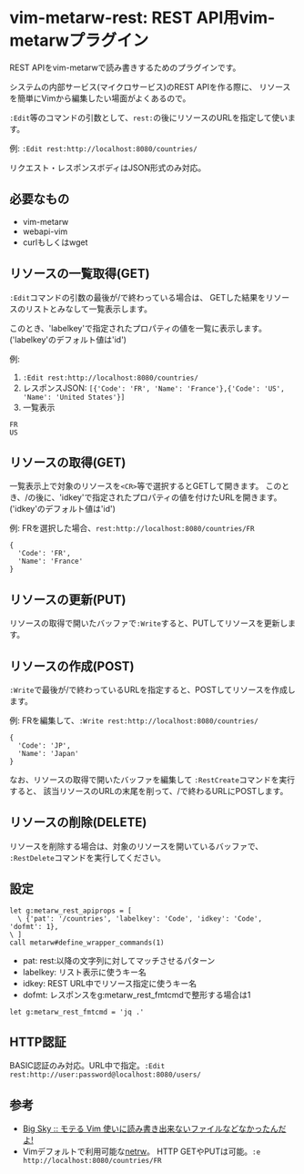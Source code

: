 # vim-metarw-rest: REST API用vim-metarwプラグイン

REST APIをvim-metarwで読み書きするためのプラグインです。

システムの内部サービス(マイクロサービス)のREST APIを作る際に、
リソースを簡単にVimから編集したい場面がよくあるので。

`:Edit`等のコマンドの引数として、`rest:`の後にリソースのURLを指定して使います。

例: `:Edit rest:http://localhost:8080/countries/`

リクエスト・レスポンスボディはJSON形式のみ対応。

## 必要なもの

* vim-metarw
* webapi-vim
* curlもしくはwget

## リソースの一覧取得(GET)
`:Edit`コマンドの引数の最後が/で終わっている場合は、
GETした結果をリソースのリストとみなして一覧表示します。

このとき、'labelkey'で指定されたプロパティの値を一覧に表示します。
('labelkey'のデフォルト値は'id')

例:

1. `:Edit rest:http://localhost:8080/countries/`
2. レスポンスJSON: `[{'Code': 'FR', 'Name': 'France'},{'Code': 'US', 'Name': 'United States'}]`
3. 一覧表示
```
FR
US
```

## リソースの取得(GET)
一覧表示上で対象のリソースを`<CR>`等で選択するとGETして開きます。
このとき、/の後に、'idkey'で指定されたプロパティの値を付けたURLを開きます。
('idkey'のデフォルト値は'id')

例: FRを選択した場合、`rest:http://localhost:8080/countries/FR`

```
{
  'Code': 'FR',
  'Name': 'France'
}
```

## リソースの更新(PUT)
リソースの取得で開いたバッファで`:Write`すると、PUTしてリソースを更新します。

## リソースの作成(POST)
`:Write`で最後が/で終わっているURLを指定すると、POSTしてリソースを作成します。

例: FRを編集して、`:Write rest:http://localhost:8080/countries/`

```
{
  'Code': 'JP',
  'Name': 'Japan'
}
```

なお、リソースの取得で開いたバッファを編集して
`:RestCreate`コマンドを実行すると、
該当リソースのURLの末尾を削って、/で終わるURLにPOSTします。

## リソースの削除(DELETE)
リソースを削除する場合は、対象のリソースを開いているバッファで、
`:RestDelete`コマンドを実行してください。

## 設定

```
let g:metarw_rest_apiprops = [
  \ {'pat': '/countries', 'labelkey': 'Code', 'idkey': 'Code', 'dofmt': 1},
\ ]
call metarw#define_wrapper_commands(1)
```

+ pat: rest:以降の文字列に対してマッチさせるパターン
+ labelkey: リスト表示に使うキー名
+ idkey: REST URL中でリソース指定に使うキー名
+ dofmt: レスポンスをg:metarw_rest_fmtcmdで整形する場合は1

```
let g:metarw_rest_fmtcmd = 'jq .'
```

## HTTP認証
BASIC認証のみ対応。URL中で指定。`:Edit rest:http://user:password@localhost:8080/users/`

## 参考
* [Big Sky :: モテる Vim 使いに読み書き出来ないファイルなどなかったんだよ!](http://mattn.kaoriya.net/software/vim/20121204090702.htm)
* Vimデフォルトで利用可能な[netrw](http://vim-jp.org/vimdoc-ja/pi_netrw.html#netrw-externapp)。
  HTTP GETやPUTは可能。`:e http://localhost:8080/countries/FR`

